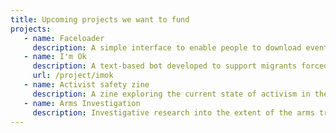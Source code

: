 ```yaml
---
title: Upcoming projects we want to fund
projects:
   - name: Faceloader
     description: A simple interface to enable people to download events data from Facebook and use it in other places
   - name: I'm Ok
     description: A text-based bot developed to support migrants forced to 'sign on' by the UK government
     url: /project/imok
   - name: Activist safety zine
     description: A zine exploring the current state of activism in the UK and how to make it easier and safer for people to get involved
   - name: Arms Investigation
     description: Investigative research into the extent of the arms trade in Greater Manchester, hopefully leading to an exhibition and/or zine (in collaboration with Manchester School of Architecture students)
---
```

